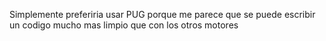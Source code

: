Simplemente preferiria usar PUG porque me parece que se puede escribir un codigo mucho mas limpio que con los otros motores
